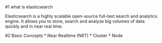 #1 what is elasticsearch

Elasticsearch is a highly scalable open-source full-text search and analytics engine. It allows you to store, search and analyze big volumes of data quickly and in near real time.

#2 Basic Concepts
	* Near Realtime (NRT)
	* Cluster
	* Node